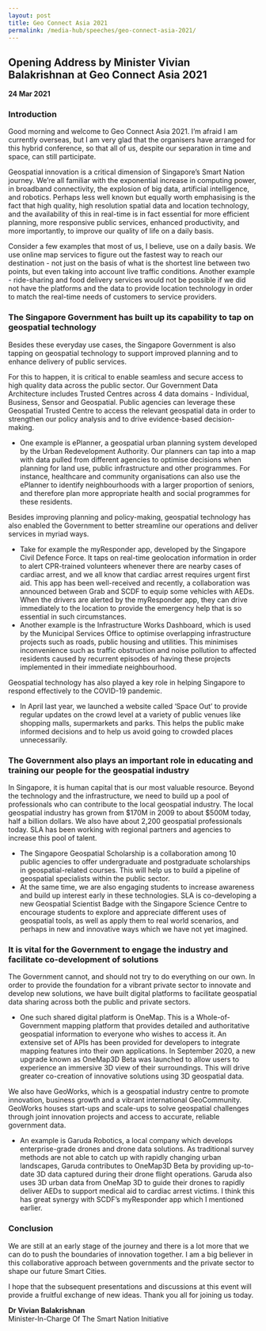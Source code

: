 ```yaml
---
layout: post
title: Geo Connect Asia 2021
permalink: /media-hub/speeches/geo-connect-asia-2021/
---
```

## Opening Address by Minister Vivian Balakrishnan  at Geo Connect Asia 2021

**24 Mar 2021**

### Introduction

Good morning and welcome to Geo Connect Asia 2021. I’m afraid I am currently overseas, but I am very glad that the organisers have arranged for this hybrid conference, so that all of us, despite our separation in time and space, can still participate.

Geospatial innovation is a critical dimension of Singapore’s Smart Nation journey. We’re all familiar with the exponential increase in computing power, in broadband connectivity, the explosion of big data, artificial intelligence, and robotics. Perhaps less well known but equally worth emphasising is the fact that high quality, high resolution spatial data and location technology, and the availability of this in real-time is in fact essential for more efficient planning, more responsive public services, enhanced productivity, and more importantly, to improve our quality of life on a daily basis.

Consider a few examples that most of us, I believe, use on a daily basis. We use online map services to figure out the fastest way to reach our destination - not just on the basis of what is the shortest line between two points, but even taking into account live traffic conditions. Another example - ride-sharing and food delivery services would not be possible if we did not have the platforms and the data to provide location technology in order to match the real-time needs of customers to service providers.

### The Singapore Government has built up its capability to tap on geospatial technology

Besides these everyday use cases, the Singapore Government is also tapping on geospatial technology to support improved planning and to enhance delivery of public services.

For this to happen, it is critical to enable seamless and secure access to high quality data across the public sector. Our Government Data Architecture includes Trusted Centres across 4 data domains - Individual, Business, Sensor and Geospatial. Public agencies can leverage these Geospatial Trusted Centre to access the relevant geospatial data in order to strengthen our policy analysis and to drive evidence-based decision-making.
  * One example is ePlanner, a geospatial urban planning system developed by the Urban Redevelopment Authority. Our planners can tap into a map with data pulled from different agencies to optimise decisions when planning for land use, public infrastructure and other programmes. For instance, healthcare and community organisations can also use the ePlanner to identify neighbourhoods with a larger proportion of seniors, and therefore plan more appropriate health and social programmes for these residents.

Besides improving planning and policy-making, geospatial technology has also enabled the Government to better streamline our operations and deliver services in myriad ways.
  * Take for example the myResponder app, developed by the Singapore Civil Defence Force. It taps on real-time geolocation information in order to alert CPR-trained volunteers whenever there are nearby cases of cardiac arrest, and we all know that cardiac arrest requires urgent first aid. This app has been well-received and recently, a collaboration was announced between Grab and SCDF to equip some vehicles with AEDs. When the drivers are alerted by the myResponder app, they can drive immediately to the location to provide the emergency help that is so essential in such circumstances.
  * Another example is the Infrastructure Works Dashboard, which is used by the Municipal Services Office to optimise overlapping infrastructure projects such as roads, public housing and utilities. This minimises inconvenience such as traffic obstruction and noise pollution to affected residents caused by recurrent episodes of having these projects implemented in their immediate neighbourhood.

Geospatial technology has also played a key role in helping Singapore to respond effectively to the COVID-19 pandemic.
  * In April last year, we launched a website called ‘Space Out’ to provide regular updates on the crowd level at a variety of public venues like shopping malls, supermarkets and parks. This helps the public make informed decisions and to help us avoid going to crowded places unnecessarily.

### The Government also plays an important role in educating and training our people for the geospatial industry

In Singapore, it is human capital that is our most valuable resource. Beyond the technology and the infrastructure, we need to build up a pool of professionals who can contribute to the local geospatial industry. The local geospatial industry has grown from $170M in 2009 to about $500M today, half a billion dollars. We also have about 2,200 geospatial professionals today. SLA has been working with regional partners and agencies to increase this pool of talent.
  * The Singapore Geospatial Scholarship is a collaboration among 10 public agencies to offer undergraduate and postgraduate scholarships in geospatial-related courses. This will help us to build a pipeline of geospatial specialists within the public sector.
  * At the same time, we are also engaging students to increase awareness and build up interest early in these technologies. SLA is co-developing a new Geospatial Scientist Badge with the Singapore Science Centre to encourage students to explore and appreciate different uses of geospatial tools, as well as apply them to real world scenarios, and perhaps in new and innovative ways which we have not yet imagined.
 
### It is vital for the Government to engage the industry and facilitate co-development of solutions

The Government cannot, and should not try to do everything on our own. In order to provide the foundation for a vibrant private sector to innovate and develop new solutions, we have built digital platforms to facilitate geospatial data sharing across both the public and private sectors.
  * One such shared digital platform is OneMap. This is a Whole-of-Government mapping platform that provides detailed and authoritative geospatial information to everyone who wishes to access it. An extensive set of APIs has been provided for developers to integrate mapping features into their own applications. In September 2020, a new upgrade known as OneMap3D Beta was launched to allow users to experience an immersive 3D view of their surroundings. This will drive greater co-creation of innovative solutions using 3D geospatial data.

We also have GeoWorks, which is a geospatial industry centre to promote innovation, business growth and a vibrant international GeoCommunity. GeoWorks houses start-ups and scale-ups to solve geospatial challenges through joint innovation projects and access to accurate, reliable government data.  
  * An example is Garuda Robotics, a local company which develops enterprise-grade drones and drone data solutions. As traditional survey methods are not able to catch up with rapidly changing urban landscapes, Garuda contributes to OneMap3D Beta by providing up-to-date 3D data captured during their drone flight operations. Garuda also uses 3D urban data from OneMap 3D to guide their drones to rapidly deliver AEDs to support medical aid to cardiac arrest victims. I think this has great synergy with SCDF’s myResponder app which I mentioned earlier.

### Conclusion

We are still at an early stage of the journey and there is a lot more that we can do to push the boundaries of innovation together. I am a big believer in this collaborative approach between governments and the private sector to shape our future Smart Cities.

I hope that the subsequent presentations and discussions at this event will provide a fruitful exchange of new ideas. Thank you all for joining us today.

**Dr Vivian Balakrishnan**<br>
Minister-In-Charge Of The Smart Nation Initiative